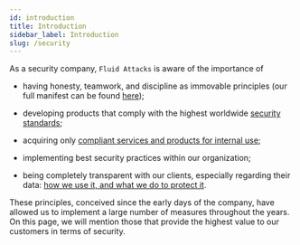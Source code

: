 ```yaml
---
id: introduction
title: Introduction
sidebar_label: Introduction
slug: /security
---
```


As a security company,
`Fluid Attacks` is aware of the importance of

- having honesty, teamwork,
and discipline as immovable principles
(our full manifest can be found
[here](https://fluidattacks.com/about-us/values/));

- developing products
that comply with the highest worldwide
[security standards](https://fluidattacks.com/products/rules/list/);

- acquiring only
[compliant services and products for internal use](https://fluidattacks.com/products/rules/list/262/);

- implementing best security practices
within our organization;

- being completely transparent with our clients,
especially regarding their data:
[how we use it, and what we do to protect it](https://fluidattacks.com/products/rules/list/315/).

These principles,
conceived since the early days of the company,
have allowed us to implement
a large number of measures throughout the years.
On this page,
we will mention those
that provide the highest value
to our customers in terms of security.
